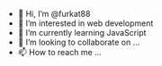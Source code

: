 - 👋 Hi, I’m @furkat88
- 👀 I’m interested in web development
- 🌱 I’m currently learning JavaScript
- 💞️ I’m looking to collaborate on ...
- 📫 How to reach me ...

<!---
furkat88/furkat88 is a ✨ special ✨ repository because its `README.md` (this file) appears on your GitHub profile.
You can click the Preview link to take a look at your changes.
--->
